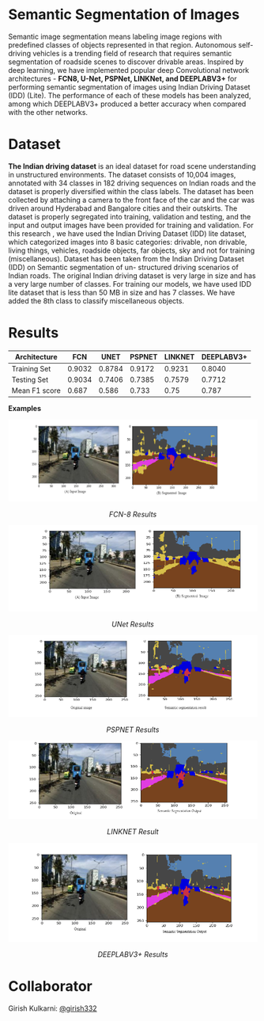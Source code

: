 # Semantic Segmentation of Images
Semantic image segmentation means labeling image regions with predefined classes of objects represented in that region. Autonomous self-driving vehicles is a trending field of research that requires semantic segmentation of roadside scenes
to discover drivable areas.  Inspired by deep learning, we have implemented popular deep Convolutional network architectures - **FCN8, U-Net, PSPNet, LINKNet, and DEEPLABV3+** for performing semantic segmentation of images using Indian Driving Dataset (IDD) (Lite). The performance of each of these models has been analyzed, among which DEEPLABV3+ produced a better accuracy when compared with the other networks.

# Dataset
**The Indian driving dataset** is an ideal dataset for road scene understanding in unstructured environments. The dataset consists of 10,004 images, annotated with 34 classes in 182 driving sequences on Indian roads and the dataset is properly diversified within the class labels. The dataset has been collected by attaching a camera to the front face of the car and the car was driven around Hyderabad and Bangalore cities and their outskirts. The dataset is properly segregated into training, validation and testing, and the input and output images have been provided for training and validation. For this research , we have used the Indian Driving Dataset (IDD) lite dataset, which categorized images into 8 basic categories: drivable, non drivable, living things, vehicles, roadside objects, far objects, sky and not for training (miscellaneous). Dataset has been taken from the Indian Driving Dataset (IDD) on Semantic segmentation of un-
structured driving scenarios of Indian roads. The original Indian driving dataset is very large in size and has a very large number of classes. For training our models, we have used IDD lite dataset that is less than 50 MB in size and has 7 classes. We have added the 8th class to classify miscellaneous objects.

# Results
| Architecture  | FCN    | UNET   | PSPNET | LINKNET | DEEPLABV3+ |
|---------------|--------|--------|--------|---------|------------|
| Training Set  | 0.9032 | 0.8784 | 0.9172 | 0.9231  | 0.8040     |
| Testing Set   | 0.9034 | 0.7406 | 0.7385 | 0.7579  | 0.7712     |
| Mean F1 score | 0.687  | 0.586  | 0.733  | 0.75    | 0.787      |

**Examples**
<br>
<div align="center">
  <img src="https://github.com/SaumyaGupta-99/Semantic-Segmentation-of-Images/blob/main/fcn8-results.png" alt="FCN8-Results">
  <p><em>FCN-8 Results</em></p>
</div>
<div align="center">
  <img src="https://github.com/SaumyaGupta-99/Semantic-Segmentation-of-Images/blob/main/UNet-results.png" alt="UNet-Results">
  <p><em>UNet Results</em></p>
</div>
<div align="center">
  <img src="https://github.com/SaumyaGupta-99/Semantic-Segmentation-of-Images/blob/main/PSPNET-results.png" alt="PSPNET-Results">
  <p><em>PSPNET Results</em></p>
</div>
<div align="center">
  <img src="https://github.com/SaumyaGupta-99/Semantic-Segmentation-of-Images/blob/main/Linknet-results.png" alt="LINKNET-Result">
  <p><em>LINKNET Result</em></p>
</div>
<div align="center">
  <img src="https://github.com/SaumyaGupta-99/Semantic-Segmentation-of-Images/blob/main/DeepLAbV3%2B.png" alt="DEEPLAbV3+-Results">
  <p><em>DEEPLABV3+ Results</em></p>
</div>

# Collaborator 
Girish Kulkarni: [@girish332](https://github.com/girish332)


